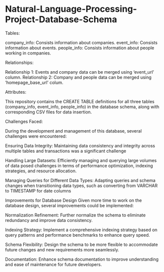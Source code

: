 # Natural-Language-Processing-Project-Database-Schema

Tables:

company_info: Consists information about companies.
event_info: Consists information about events.
people_info: Consists information about people working in companies.

Relationships:

Relationship 1: Events and company data can be merged using ‘event_url’ column.
Relationship 2: Company and people data can be merged using ‘homepage_base_url’ colum.

Attributes:

This repository contains the CREATE TABLE definitions for all three tables (company_info, event_info, people_info) in the database schema, along with corresponding CSV files for data insertion.

Challenges Faced:

During the development and management of this database, several challenges were encountered:

Ensuring Data Integrity: Maintaining data consistency and integrity across multiple tables and transactions was a significant challenge

Handling Large Datasets: Efficiently managing and querying large volumes of data posed challenges in terms of performance optimization, indexing strategies, and resource allocation.

Managing Queries for Different Data Types: Adapting queries and schema changes when transitioning data types, such as converting from VARCHAR to TIMESTAMP for date columns

Improvements for Database Design
Given more time to work on the database design, several improvements could be implemented:

Normalization Refinement: Further normalize the schema to eliminate redundancy and improve data consistency.

Indexing Strategy: Implement a comprehensive indexing strategy based on query patterns and performance benchmarks to enhance query speed.

Schema Flexibility: Design the schema to be more flexible to accommodate future changes and new requirements more seamlessly.

Documentation: Enhance schema documentation to improve understanding and ease of maintenance for future developers.
